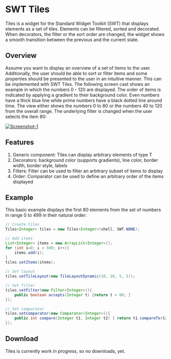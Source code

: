 SWT Tiles
====

Tiles is a widget for the Standard Widget Toolkit (SWT) that displays elements as a set of tiles.
Elements can be filtered, sorted and decorated. When decorators, the filter or the sort order are
changed, the widget shows a smooth transition between the previous and the current state.    

Overview
------

Assume you want to display an overview of a set of items to the user. Additionally, the user should
be able to sort or filter items and some properties should be presented to the user in an intuitive
manner. This can be implemented with SWT Tiles. The following screen cast shows an example in which
the numbers 0 - 120 are displayed. The order of items is indicated by applying a gradient
to their background color. Even numbers have a thick blue line while prime numbers have a black
dotted line around time. The view either shows the numbers 0 to 80 or the numbers 40 to 120 from the overall
range. The underlying filter is changed when the user selects the item 80:

[![Screenshot-1](https://raw.github.com/prasser/tiles/master/media/example.gif)](https://raw.github.com/prasser/tiles/master/media/example.gif)

Features
------

1. Generic component: Tiles<T> can display arbitrary elements of type T
2. Decorators: background color (supports gradients), line color, border width, border style, labels
3. Filters: Filter<T> can be used to filter an arbitrary subset of items to display
4. Order: Comparator<T> can be used to define an arbitrary order of the items displayed

Example
------	

This basic example displays the first 80 elements from the set of numbers in range 0 to 499 in their
natural order:

```Java
// Create tiles
Tiles<Integer> tiles = new Tiles<Integer>(shell, SWT.NONE);

// Add items
List<Integer> items = new ArrayList<Integer>();
for (int i=0; i < 500; i++){
	items.add(i);
}
tiles.setItems(items);
		
// Set layout
tiles.setTileLayout(new TileLayoutDynamic(10, 10, 5, 5));

// Set filter
tiles.setFilter(new Filter<Integer>(){
	public boolean accepts(Integer t) {return t < 80; }
});

// Set comparator
tiles.setComparator(new Comparator<Integer>(){
	public int compare(Integer t1, Integer t2) { return t1.compareTo(t2); }
});
```

Download
------
Tiles is currently work in progress, so no downloads, yet.